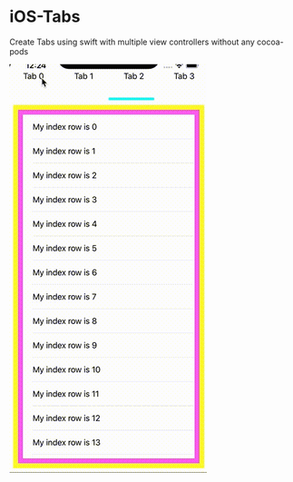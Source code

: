 # iOS-Tabs
Create Tabs using swift with multiple view controllers without any cocoa-pods

![Output](https://github.com/bhavin250495/iOS-Tabs/blob/master/tabs1.gif)
